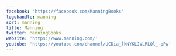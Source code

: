 ```yaml
---
facebook: 'https://facebook.com/ManningBooks'
logohandle: manning
sort: manning
title: Manning
twitter: ManningBooks
website: 'https://www.manning.com/'
youtube: 'https://youtube.com/channel/UCDia_lkNYKLJVLRLQl_-pFw'
---
```

